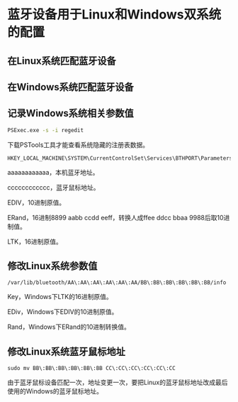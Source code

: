 # 蓝牙设备用于Linux和Windows双系统的配置

## 在Linux系统匹配蓝牙设备

## 在Windows系统匹配蓝牙设备

## 记录Windows系统相关参数值

``` cmd
PSExec.exe -s -i regedit
```

下载PSTools工具才能查看系统隐藏的注册表数据。

``` text
HKEY_LOCAL_MACHINE\SYSTEM\CurrentControlSet\Services\BTHPORT\Parameters\Keys\aaaaaaaaaaaa\cccccccccccc
```

aaaaaaaaaaaa，本机蓝牙地址。

cccccccccccc，蓝牙鼠标地址。

EDIV，10进制原值。

ERand，16进制8899 aabb ccdd eeff，转换人成ffee ddcc bbaa 9988后取10进制值。

LTK，16进制原值。

## 修改Linux系统参数值

``` path
/var/lib/bluetooth/AA\:AA\:AA\:AA\:AA\:AA/BB\:BB\:BB\:BB\:BB\:BB/info
```

Key，Windows下LTK的16进制原值。

EDiv，Windows下EDIV的10进制原值。

Rand，Windows下ERand的10进制转换值。

## 修改Linux系统蓝牙鼠标地址

``` shell
sudo mv BB\:BB\:BB\:BB\:BB\:BB CC\:CC\:CC\:CC\:CC\:CC
```

由于蓝牙鼠标设备匹配一次，地址变更一次，要把Linux的蓝牙鼠标地址改成最后使用的Windows的蓝牙鼠标地址。